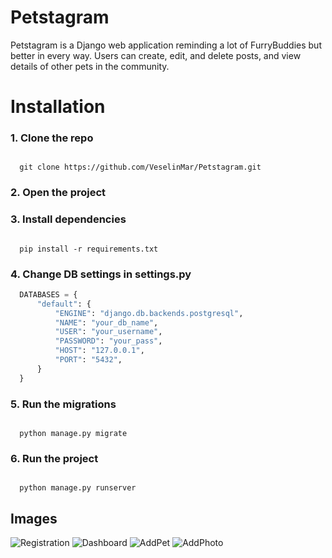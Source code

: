 # Petstagram

Petstagram is a Django web application reminding a lot of FurryBuddies but better in every way. 
Users can create, edit, and delete posts, and view details of other pets in the community.

# Installation

### 1. Clone the repo
   
  ```terminal

    git clone https://github.com/VeselinMar/Petstagram.git

  ```

### 2. Open the project


### 3. Install dependencies
 
   ```terminal
   
     pip install -r requirements.txt
  
   ```

### 4. Change DB settings in settings.py

  ```py
    DATABASES = {
        "default": {
            "ENGINE": "django.db.backends.postgresql",
            "NAME": "your_db_name",
            "USER": "your_username",
            "PASSWORD": "your_pass",
            "HOST": "127.0.0.1",
            "PORT": "5432",
        }
    }
  ```

### 5. Run the migrations

  ```terminal

    python manage.py migrate

  ```

### 6. Run the project

  ```terminal

    python manage.py runserver

  ```

## Images
![Registration](images/screenshots/Screenshot%20from%202024-11-17%2018-15-12.png)
![Dashboard](images/screenshots/Screenshot%20from%202024-11-17%2018-15-45.png)
![AddPet](images/screenshots/Screenshot%20from%202024-11-17%2018-15-59.png)
![AddPhoto](images/screenshots/Screenshot%20from%202024-11-17%2018-16-11.png)
